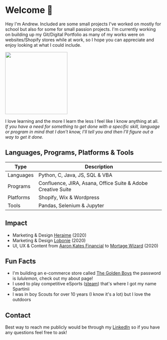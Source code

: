 # Welcome :wave:

Hey I'm Andrew. Included are some small projects I've worked on mostly for school but also for some for small passion projects. I'm currently working on building up my Git/Digital Portfolio as many of my works were on websites/Shopify stores while at work, so I hope you can appreciate and enjoy looking at what I could include.

<img src="https://cdn.shopify.com/s/files/1/0469/9098/3319/files/Casual_Profile_Square.JPG?v=1615929696" width="200" height="200" />

I love learning and the more I learn the less I feel like I know anything at all. <em> If you have a need for something to get done with a specific skill, language or program in mind that I don't know, I'll tell you and then I'll figure out a way to get it done. </em>

## Languages, Programs, Platforms & Tools
| Type      | Description |
| ----------- | ----------- |
| Languages | Python, C, Java, JS, SQL & VBA  |
| Programs  | Confluence, JIRA, Asana, Office Suite & Adobe Creative Suite |
| Platforms | Shopify, Wix & Wordpress | 
| Tools     | Pandas, Selenium & Jupyter |


## Impact
- Marketing & Design [Heraime](https://www.heirame.com/) (2020)
- Marketing & Design [Lobonie](https://www.lobonie.com/) (2020)
- UI, UX & Content from [Aaron Kates Financial](http://www.aaronkatesfinancial.com/) to [Mortage Wizard](https://mortgagewizard.ca/) (2020)

## Fun Facts

- I'm building an e-commerce store called [The Golden Boys](https://thegoldenboys.ca/pages/about) the password is <em> lululemon, </em> check out my about page! 
- I used to play competitive eSports ([steam](https://steamcommunity.com/id/spartinii/)) that's where I got my name Spartinii
- I was in boy Scouts for over 10 years (I know it's a lot) but I love the outdoors

## Contact
Best way to reach me publicly would be through my [LinkedIn](https://www.linkedin.com/in/liutiev/) so if you have any questions feel free to ask! 
